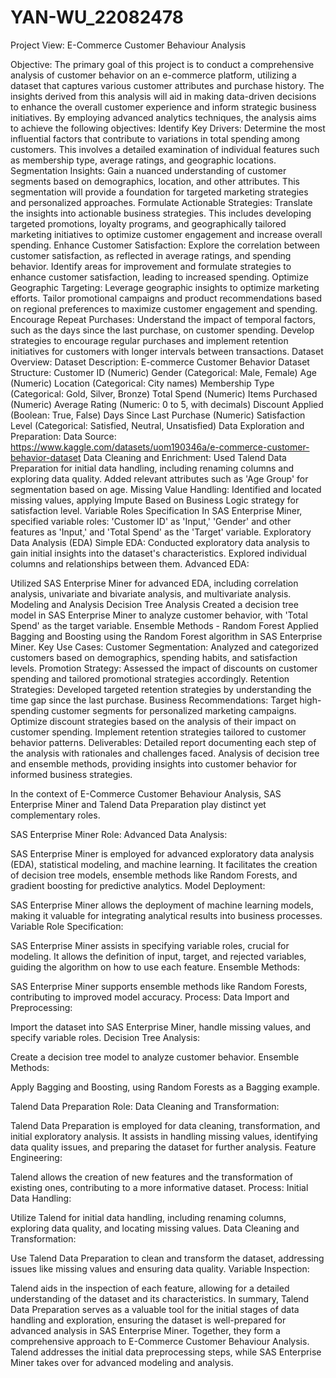 # YAN-WU_22082478
Project View: E-Commerce Customer Behaviour Analysis

Objective:
The primary goal of this project is to conduct a comprehensive analysis of customer behavior on an e-commerce platform, utilizing a dataset that captures various customer attributes and purchase history. The insights derived from this analysis will aid in making data-driven decisions to enhance the overall customer experience and inform strategic business initiatives.
By employing advanced analytics techniques, the analysis aims to achieve the following objectives:
Identify Key Drivers:
Determine the most influential factors that contribute to variations in total spending among customers. This involves a detailed examination of individual features such as membership type, average ratings, and geographic locations.
Segmentation Insights:
Gain a nuanced understanding of customer segments based on demographics, location, and other attributes. This segmentation will provide a foundation for targeted marketing strategies and personalized approaches.
Formulate Actionable Strategies:
Translate the insights into actionable business strategies. This includes developing targeted promotions, loyalty programs, and geographically tailored marketing initiatives to optimize customer engagement and increase overall spending.
Enhance Customer Satisfaction:
Explore the correlation between customer satisfaction, as reflected in average ratings, and spending behavior. Identify areas for improvement and formulate strategies to enhance customer satisfaction, leading to increased spending.
Optimize Geographic Targeting:
Leverage geographic insights to optimize marketing efforts. Tailor promotional campaigns and product recommendations based on regional preferences to maximize customer engagement and spending.
Encourage Repeat Purchases:
Understand the impact of temporal factors, such as the days since the last purchase, on customer spending. Develop strategies to encourage regular purchases and implement retention initiatives for customers with longer intervals between transactions.
Dataset Overview:
Dataset Description: E-commerce Customer Behavior
Dataset Structure:
Customer ID (Numeric)
Gender (Categorical: Male, Female)
Age (Numeric)
Location (Categorical: City names)
Membership Type (Categorical: Gold, Silver, Bronze)
Total Spend (Numeric)
Items Purchased (Numeric)
Average Rating (Numeric: 0 to 5, with decimals)
Discount Applied (Boolean: True, False)
Days Since Last Purchase (Numeric)
Satisfaction Level (Categorical: Satisfied, Neutral, Unsatisfied)
Data Exploration and Preparation:
Data Source:
https://www.kaggle.com/datasets/uom190346a/e-commerce-customer-behavior-dataset
Data Cleaning and Enrichment:
Used Talend Data Preparation for initial data handling, including renaming columns and exploring data quality.
Added relevant attributes such as 'Age Group' for segmentation based on age.
Missing Value Handling:
Identified and located missing values, applying Impute Based on Business Logic strategy for satisfaction level.
Variable Roles Specification
In SAS Enterprise Miner, specified variable roles: 'Customer ID' as 'Input,' 'Gender' and other features as 'Input,' and 'Total Spend' as the 'Target' variable.
Exploratory Data Analysis (EDA)
Simple EDA:
Conducted exploratory data analysis to gain initial insights into the dataset's characteristics.
Explored individual columns and relationships between them.
Advanced EDA:

Utilized SAS Enterprise Miner for advanced EDA, including correlation analysis, univariate and bivariate analysis, and multivariate analysis.
Modeling and Analysis
Decision Tree Analysis
Created a decision tree model in SAS Enterprise Miner to analyze customer behavior, with 'Total Spend' as the target variable.
Ensemble Methods - Random Forest
Applied Bagging and Boosting using the Random Forest algorithm in SAS Enterprise Miner.
Key Use Cases:
Customer Segmentation:
Analyzed and categorized customers based on demographics, spending habits, and satisfaction levels.
Promotion Strategy:
Assessed the impact of discounts on customer spending and tailored promotional strategies accordingly.
Retention Strategies:
Developed targeted retention strategies by understanding the time gap since the last purchase.
Business Recommendations:
Target high-spending customer segments for personalized marketing campaigns.
Optimize discount strategies based on the analysis of their impact on customer spending.
Implement retention strategies tailored to customer behavior patterns.
Deliverables:
Detailed report documenting each step of the analysis with rationales and challenges faced.
Analysis of decision tree and ensemble methods, providing insights into customer behavior for informed business strategies.

In the context of E-Commerce Customer Behaviour Analysis, SAS Enterprise Miner and Talend Data Preparation play distinct yet complementary roles.

SAS Enterprise Miner
Role:
Advanced Data Analysis:

SAS Enterprise Miner is employed for advanced exploratory data analysis (EDA), statistical modeling, and machine learning.
It facilitates the creation of decision tree models, ensemble methods like Random Forests, and gradient boosting for predictive analytics.
Model Deployment:

SAS Enterprise Miner allows the deployment of machine learning models, making it valuable for integrating analytical results into business processes.
Variable Role Specification:

SAS Enterprise Miner assists in specifying variable roles, crucial for modeling. It allows the definition of input, target, and rejected variables, guiding the algorithm on how to use each feature.
Ensemble Methods:

SAS Enterprise Miner supports ensemble methods like Random Forests, contributing to improved model accuracy.
Process:
Data Import and Preprocessing:

Import the dataset into SAS Enterprise Miner, handle missing values, and specify variable roles.
Decision Tree Analysis:

Create a decision tree model to analyze customer behavior.
Ensemble Methods:

Apply Bagging and Boosting, using Random Forests as a Bagging example.

Talend Data Preparation
Role:
Data Cleaning and Transformation:

Talend Data Preparation is employed for data cleaning, transformation, and initial exploratory analysis.
It assists in handling missing values, identifying data quality issues, and preparing the dataset for further analysis.
Feature Engineering:

Talend allows the creation of new features and the transformation of existing ones, contributing to a more informative dataset.
Process:
Initial Data Handling:

Utilize Talend for initial data handling, including renaming columns, exploring data quality, and locating missing values.
Data Cleaning and Transformation:

Use Talend Data Preparation to clean and transform the dataset, addressing issues like missing values and ensuring data quality.
Variable Inspection:

Talend aids in the inspection of each feature, allowing for a detailed understanding of the dataset and its characteristics.
In summary, Talend Data Preparation serves as a valuable tool for the initial stages of data handling and exploration, ensuring the dataset is well-prepared for advanced analysis in SAS Enterprise Miner. Together, they form a comprehensive approach to E-Commerce Customer Behaviour Analysis. Talend addresses the initial data preprocessing steps, while SAS Enterprise Miner takes over for advanced modeling and analysis.
